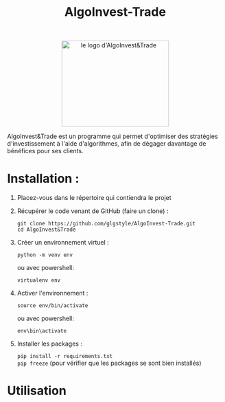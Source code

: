 


# <h1 align="center">AlgoInvest-Trade</h1>
</br>
<p align="center">
    <img src="https://user.oc-static.com/upload/2020/09/18/1600429119334_P6.png" 
            alt="le logo d'AlgoInvest&Trade" 
            width="250" 
            height="200"/>
</p>


AlgoInvest&Trade est un programme qui permet d'optimiser des stratégies d'investissement à l'aide d'algorithmes, afin de dégager davantage de bénéfices pour ses clients. 

# Installation :

1. Placez-vous dans le répertoire qui contiendra le projet 
  
2. Récupérer le code venant de GitHub (faire un clone) :  
    ```
    git clone https://github.com/glgstyle/AlgoInvest-Trade.git
    cd AlgoInvest&Trade
    ```
3. Créer un environnement virtuel : 

    ```python -m venv env```

    ou avec powershell:

    ```virtualenv env```

4. Activer l'environnement :  

    ```source env/bin/activate ```

    ou avec powershell:
    
    ```env\bin\activate```

5. Installer les packages :

    ```pip install -r requirements.txt```  
    ```pip freeze``` (pour vérifier que les packages se sont bien installés)

# Utilisation


